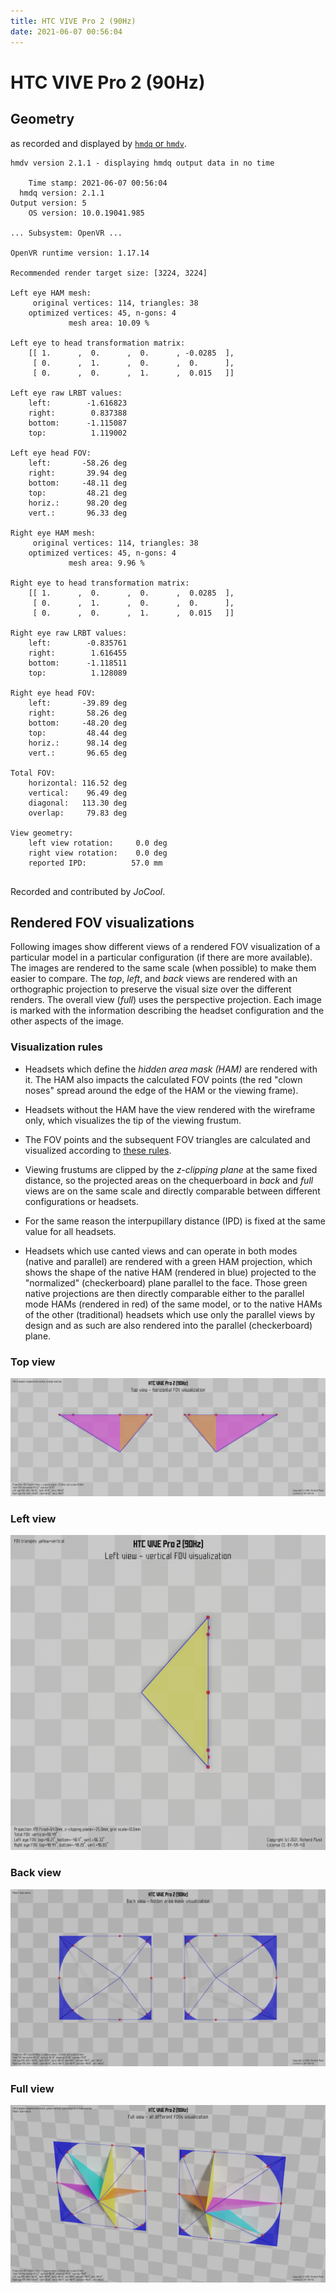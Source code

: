 ```yaml
---
title: HTC VIVE Pro 2 (90Hz)
date: 2021-06-07 00:56:04
---
```

# HTC VIVE Pro 2 (90Hz)

## Geometry

as recorded and displayed by [`hmdq` or `hmdv`](https://github.com/risa2000/hmdq).
```
hmdv version 2.1.1 - displaying hmdq output data in no time

    Time stamp: 2021-06-07 00:56:04
  hmdq version: 2.1.1
Output version: 5
    OS version: 10.0.19041.985

... Subsystem: OpenVR ...

OpenVR runtime version: 1.17.14

Recommended render target size: [3224, 3224]

Left eye HAM mesh:
     original vertices: 114, triangles: 38
    optimized vertices: 45, n-gons: 4
             mesh area: 10.09 %

Left eye to head transformation matrix:
    [[ 1.      ,  0.      ,  0.      , -0.0285  ],
     [ 0.      ,  1.      ,  0.      ,  0.      ],
     [ 0.      ,  0.      ,  1.      ,  0.015   ]]

Left eye raw LRBT values:
    left:        -1.616823
    right:        0.837388
    bottom:      -1.115087
    top:          1.119002

Left eye head FOV:
    left:       -58.26 deg
    right:       39.94 deg
    bottom:     -48.11 deg
    top:         48.21 deg
    horiz.:      98.20 deg
    vert.:       96.33 deg

Right eye HAM mesh:
     original vertices: 114, triangles: 38
    optimized vertices: 45, n-gons: 4
             mesh area: 9.96 %

Right eye to head transformation matrix:
    [[ 1.      ,  0.      ,  0.      ,  0.0285  ],
     [ 0.      ,  1.      ,  0.      ,  0.      ],
     [ 0.      ,  0.      ,  1.      ,  0.015   ]]

Right eye raw LRBT values:
    left:        -0.835761
    right:        1.616455
    bottom:      -1.118511
    top:          1.128089

Right eye head FOV:
    left:       -39.89 deg
    right:       58.26 deg
    bottom:     -48.20 deg
    top:         48.44 deg
    horiz.:      98.14 deg
    vert.:       96.65 deg

Total FOV:
    horizontal: 116.52 deg
    vertical:    96.49 deg
    diagonal:   113.30 deg
    overlap:     79.83 deg

View geometry:
    left view rotation:     0.0 deg
    right view rotation:    0.0 deg
    reported IPD:          57.0 mm


```
Recorded and contributed by _JoCool_.

## Rendered FOV visualizations

Following images show different views of a rendered FOV visualization of a
particular model in a particular configuration (if there are more available).
The images are rendered to the same scale (when possible) to make them easier
to compare. The _top_, _left_, and _back_ views are rendered with an
orthographic projection to preserve the visual size over the different renders.
The overall view (_full_) uses the perspective projection. Each image is marked
with the information describing the headset configuration and the other aspects
of the image.

### Visualization rules

* Headsets which define the _hidden area mask (HAM)_ are rendered with it. The
  HAM also impacts the calculated FOV points (the red "clown noses" spread
  around the edge of the HAM or the viewing frame).

* Headsets without the HAM have the view rendered with the wireframe only, which
  visualizes the tip of the viewing frustum.

* The FOV points and the subsequent FOV triangles are calculated and visualized
  according to [these
  rules](https://risa2000.github.io/vrdocs/docs/hmd_fov_calculation).

* Viewing frustums are clipped by the _z-clipping plane_ at the same fixed
  distance, so the projected areas on the chequerboard in _back_ and _full_
  views are on the same scale and directly comparable between different
  configurations or headsets.

* For the same reason the interpupillary distance (IPD) is fixed at the same
  value for all headsets.

* Headsets which use canted views and can operate in both modes (native and
  parallel) are rendered with a green HAM projection, which shows the shape of
  the native HAM (rendered in blue) projected to the "normalized"
  (checkerboard) plane parallel to the face. Those green native projections are
  then directly comparable either to the parallel mode HAMs (rendered in red)
  of the same model, or to the native HAMs of the other (traditional) headsets
  which use only the parallel views by design and as such are also rendered
  into the parallel (checkerboard) plane.

### Top view
[![HTC VIVE Pro 2 (90Hz) - top view](../images/VIVEPro2_Native_R90_top.dmx.png)](../images/VIVEPro2_Native_R90_top.dmx.png)

### Left view
[![HTC VIVE Pro 2 (90Hz) - left view](../images/VIVEPro2_Native_R90_left.dmx.png)](../images/VIVEPro2_Native_R90_left.dmx.png)

### Back view
[![HTC VIVE Pro 2 (90Hz) - back view](../images/VIVEPro2_Native_R90_back.dmx.png)](../images/VIVEPro2_Native_R90_back.dmx.png)

### Full view
[![HTC VIVE Pro 2 (90Hz) - full view](../images/VIVEPro2_Native_R90_over.dmx.png)](../images/VIVEPro2_Native_R90_over.dmx.png)

